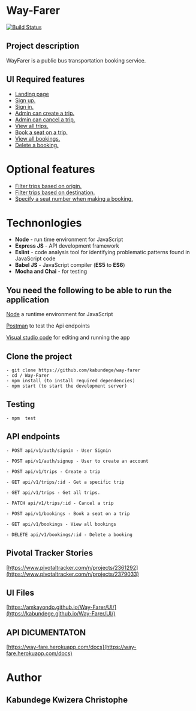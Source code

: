 # **Way-Farer**
[![Build Status](https://travis-ci.org/kabundege/way-farer.svg?branch=develop)](https://travis-ci.org/kabundege/way-farer)


## **Project description**

WayFarer is a public bus transportation booking service.

## **UI Required features**

- [Landing page](https://kabundege.github.io/way-farer/)
- [Sign up.](https://kabundege.github.io/way-farer/UI/html/signup.html)
- [Sign in.](https://kabundege.github.io/way-farer/UI/html/signin.html)
- [Admin can create a trip.](https://kabundege.github.io/way-farer/UI/html/adminHome.html)
- [Admin can cancel a trip.](https://kabundege.github.io/way-farer/UI/html/trips.html)
- [View all trips.](https://kabundege.github.io/way-farer/UI/html/trips.html)
- [Book a seat on a trip.](https://kabundege.github.io/way-farer/UI/html/usertrips.html)
- [View all bookings.](https://kabundege.github.io/way-farer/UI/html/bookings.html)
- [Delete a booking.](https://kabundege.github.io/way-farer/UI/html/bookings.html)

# **Optional features**

- [Filter trips based on origin.](https://kabundege.github.io/way-farer/)
- [Filter trips based on destination.](https://kabundege.github.io/way-farer/l)
- [Specify a seat number when making a booking.](https://kabundege.github.io/way-farer/)

# **Technonlogies**

- **Node** - run time environment for JavaScript
- **Express JS** - API development framework
- **Eslint** - code analysis tool for identifying problematic patterns found in JavaScript code
- **Babel JS** - JavaScript compiler (**ES5** to **ES6**)
- **Mocha and Chai** - for testing

## **You need the following to be able to run the application**

[Node](https://nodejs.org/en/download/) a runtime environment for JavaScript

[Postman](https://www.getpostman.com/downloads/) to test the Api endpoints

[Visual studio code](https://code.visualstudio.com/download) for editing and running the app

## **Clone the project**

    - git clone https://github.com/kabundege/way-farer
    - cd / Way-Farer
    - npm install (to install required dependencies)
    - npm start (to start the development server)

## **Testing**

    - npm  test

## **API endpoints**
`- POST api/v1/auth/signin - User Signin` 

`- POST api/v1/auth/signup - User to create an account` 

`- POST api/v1/trips - Create a trip`

`- GET api/v1/trips/:id - Get a specific trip`

`- GET api/v1/trips - Get all trips.`

`- PATCH api/v1/trips/:id - Cancel a trip`

`- POST api/v1/bookings - Book a seat on a trip`

`- GET api/v1/bookings - View all bookings`

`- DELETE api/v1/bookings/:id - Delete a booking`

## **Pivotal Tracker Stories**

[https://www.pivotaltracker.com/n/projects/2361292](https://www.pivotaltracker.com/n/projects/2379033)

## **UI Files**

[https://amkayondo.github.io/Way-Farer/UI/](https://kabundege.github.io/Way-Farer/UI/)

## **API DICUMENTATON**

[https://way-fare.herokuapp.com/docs](https://way-fare.herokuapp.com/docs)

# **Author**

## **Kabundege Kwizera Christophe**

